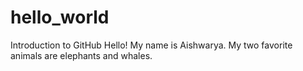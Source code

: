 # hello_world
Introduction to GitHub
Hello! My name is Aishwarya. 
My two favorite animals are elephants and whales.
